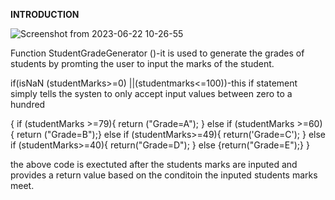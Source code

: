 **INTRODUCTION**

![Screenshot from 2023-06-22 10-26-55](https://github.com/Daveinnit4l/CODE_CHALLENGE/assets/125547881/e3d56641-a3e0-40f2-b2a9-b5aeec7b8f03)

Function StudentGradeGenerator ()-it is used to generate the grades of students by promting the user to input the marks of the student.


if(isNaN (studentMarks>=0) ||(studentmarks<=100))-this if statement simply tells the systen to only accept input values between zero to a hundred



{
if (studentMarks >=79){
    return ("Grade=A");
 }
 else if (studentMarks >=60){
    return ("Grade=B");}
    else if (studentMarks>=49){
        return('Grade=C');
    }
    else if (studentMarks>=40){
        return("Grade=D");
    }
    else {return("Grade=E");}
}


the above code is exectuted after the students marks are inputed and provides a return value based on the conditoin the inputed students marks meet.

